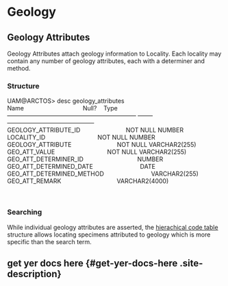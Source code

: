 # Geology 

<div class="entry-content">

**Geology Attributes**
----------------------

Geology Attributes attach geology information to Locality. Each locality
may contain any number of geology attributes, each with a determiner and
method.

### Structure

UAM@ARCTOS&gt; desc geology\_attributes\
Name                                   Null?    Type\
—————————————————————– ——– ——————————————–\
GEOLOGY\_ATTRIBUTE\_ID                           NOT NULL NUMBER\
LOCALITY\_ID                               NOT NULL NUMBER\
GEOLOGY\_ATTRIBUTE                           NOT NULL VARCHAR2(255)\
GEO\_ATT\_VALUE                               NOT NULL VARCHAR2(255)\
GEO\_ATT\_DETERMINER\_ID                                NUMBER\
GEO\_ATT\_DETERMINED\_DATE                            DATE\
GEO\_ATT\_DETERMINED\_METHOD                            VARCHAR2(255)\
GEO\_ATT\_REMARK                                 VARCHAR2(4000)

 

### Searching

While individual geology attributes are asserted, the [hierachical code
table](http://arctos-test.tacc.utexas.edu/info/ctDocumentation.cfm?table=CTGEOLOGY_ATTRIBUTE)
structure allows locating specimens attributed to geology which is more
specific than the search term.

</div>

</div>

</div>

</div>

<div id="secondary">

get yer docs here {#get-yer-docs-here .site-description}
-----------------

</div>

</div>
